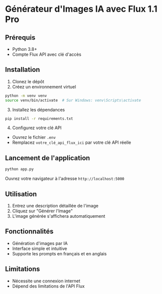 # Générateur d'Images IA avec Flux 1.1 Pro

## Prérequis
- Python 3.8+
- Compte Flux API avec clé d'accès

## Installation

1. Clonez le dépôt
2. Créez un environnement virtuel
```bash
python -m venv venv
source venv/bin/activate  # Sur Windows: venv\Scripts\activate
```

3. Installez les dépendances
```bash
pip install -r requirements.txt
```

4. Configurez votre clé API
- Ouvrez le fichier `.env`
- Remplacez `votre_clé_api_flux_ici` par votre clé API réelle

## Lancement de l'application
```bash
python app.py
```

Ouvrez votre navigateur à l'adresse `http://localhost:5000`

## Utilisation
1. Entrez une description détaillée de l'image
2. Cliquez sur "Générer l'Image"
3. L'image générée s'affichera automatiquement

## Fonctionnalités
- Génération d'images par IA
- Interface simple et intuitive
- Supporte les prompts en français et en anglais

## Limitations
- Nécessite une connexion internet
- Dépend des limitations de l'API Flux
